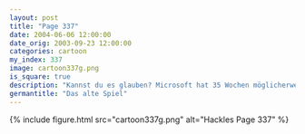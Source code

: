 ```yaml
---
layout: post
title: "Page 337"
date: 2004-06-06 12:00:00
date_orig: 2003-09-23 12:00:00
categories: cartoon
my_index: 337
image: cartoon337g.png
is_square: true
description: "Kannst du es glauben? Microsoft hat 35 Wochen möglicherweise kriminelle eMails gelöscht, die befohlen wurden wegen des burts.com Fall zu enthüllen Diese Halunken Preston Hackles"
germantitle: "Das alte Spiel"
---
```


{% include figure.html src="cartoon337g.png" alt="Hackles Page 337"  %}
